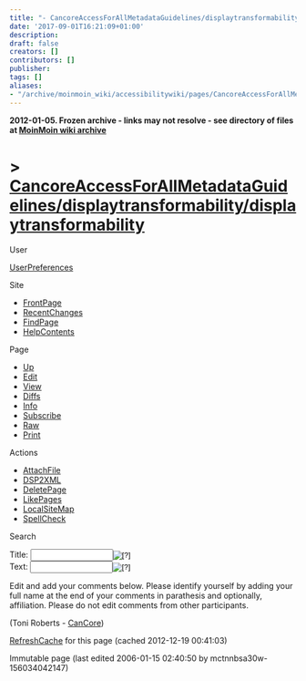 ```yaml
---
title: "- CancoreAccessForAllMetadataGuidelines/displaytransformability/displaytransformability"
date: '2017-09-01T16:21:09+01:00'
description: 
draft: false
creators: []
contributors: []
publisher: 
tags: []
aliases:
- "/archive/moinmoin_wiki/accessibilitywiki/pages/CancoreAccessForAllMetadataGuidelines_2fdisplaytransformability_2fdisplaytransformability.html"
---
```


**2012-01-05. Frozen archive - links may not resolve - see directory of files at [MoinMoin wiki archive](/moinmoin-wiki-archive/)**

# > [CancoreAccessForAllMetadataGuidelines/displaytransformability/displaytransformability](http://dublincore.org/accessibilitywiki/CancoreAccessForAllMetadataGuidelines_2fdisplaytransformability_2fdisplaytransformability?action=fullsearch&value=%2Fdisplaytransformability&literal=1&case=1&context=40 "Click here to do a full-text search for this title")

User

 [UserPreferences](http://dublincore.org/accessibilitywiki/UserPreferences)
  

Site

- [FrontPage](http://dublincore.org/accessibilitywiki/FrontPage)
- [RecentChanges](http://dublincore.org/accessibilitywiki/RecentChanges)
- [FindPage](http://dublincore.org/accessibilitywiki/FindPage)
- [HelpContents](http://dublincore.org/accessibilitywiki/HelpContents)

Page

- [Up](http://dublincore.org/accessibilitywiki/CancoreAccessForAllMetadataGuidelines_2fdisplaytransformability "Up")
- [Edit](http://dublincore.org/accessibilitywiki/CancoreAccessForAllMetadataGuidelines_2fdisplaytransformability_2fdisplaytransformability?action=edit "Edit")
- [View](http://dublincore.org/accessibilitywiki/CancoreAccessForAllMetadataGuidelines_2fdisplaytransformability_2fdisplaytransformability "View")
- [Diffs](http://dublincore.org/accessibilitywiki/CancoreAccessForAllMetadataGuidelines_2fdisplaytransformability_2fdisplaytransformability?action=diff "Diffs")
- [Info](http://dublincore.org/accessibilitywiki/CancoreAccessForAllMetadataGuidelines_2fdisplaytransformability_2fdisplaytransformability?action=info "Info")
- [Subscribe](http://dublincore.org/accessibilitywiki/CancoreAccessForAllMetadataGuidelines_2fdisplaytransformability_2fdisplaytransformability?action=subscribe "Subscribe")
- [Raw](http://dublincore.org/accessibilitywiki/CancoreAccessForAllMetadataGuidelines_2fdisplaytransformability_2fdisplaytransformability?action=raw "Raw")
- [Print](http://dublincore.org/accessibilitywiki/CancoreAccessForAllMetadataGuidelines_2fdisplaytransformability_2fdisplaytransformability?action=print "Print")

Actions

- [AttachFile](http://dublincore.org/accessibilitywiki/CancoreAccessForAllMetadataGuidelines_2fdisplaytransformability_2fdisplaytransformability?action=AttachFile)
- [DSP2XML](http://dublincore.org/accessibilitywiki/CancoreAccessForAllMetadataGuidelines_2fdisplaytransformability_2fdisplaytransformability?action=DSP2XML)
- [DeletePage](http://dublincore.org/accessibilitywiki/CancoreAccessForAllMetadataGuidelines_2fdisplaytransformability_2fdisplaytransformability?action=DeletePage)
- [LikePages](http://dublincore.org/accessibilitywiki/CancoreAccessForAllMetadataGuidelines_2fdisplaytransformability_2fdisplaytransformability?action=LikePages)
- [LocalSiteMap](http://dublincore.org/accessibilitywiki/CancoreAccessForAllMetadataGuidelines_2fdisplaytransformability_2fdisplaytransformability?action=LocalSiteMap)
- [SpellCheck](http://dublincore.org/accessibilitywiki/CancoreAccessForAllMetadataGuidelines_2fdisplaytransformability_2fdisplaytransformability?action=SpellCheck)

Search

<form method="POST" action="/accessibilitywiki/CancoreAccessForAllMetadataGuidelines_2fdisplaytransformability_2fdisplaytransformability">
<p>
<input name="action" value="inlinesearch" type="hidden">
<input name="context" value="40" type="hidden">
Title: <input name="text_title" size="15" maxlength="50" type="text"><input src="CancoreAccessForAllMetadataGuidelines_2fdisplaytransformability_2fdisplaytransformability_files/moin-search.png" name="button_title" alt="[?]" type="image"><br>Text: <input name="text_full" size="15" maxlength="50" type="text"><input src="CancoreAccessForAllMetadataGuidelines_2fdisplaytransformability_2fdisplaytransformability_files/moin-search.png" name="button_full" alt="[?]" type="image">
</p>
</form>

Edit and add your comments below. Please identify yourself by adding your full name at the end of your comments in parathesis and optionally, affiliation. Please do not edit comments from other participants. 

(Toni Roberts - [CanCore](http://dublincore.org/accessibilitywiki/CanCore))

 [RefreshCache](http://dublincore.org/accessibilitywiki/CancoreAccessForAllMetadataGuidelines_2fdisplaytransformability_2fdisplaytransformability?action=refresh&arena=Page.py&key=CancoreAccessForAllMetadataGuidelines_2fdisplaytransformability_2fdisplaytransformability.text_html) for this page (cached 2012-12-19 00:41:03)  

Immutable page (last edited 2006-01-15 02:40:50 by mctnnbsa30w-156034042147)

